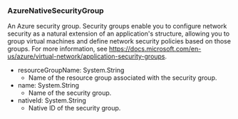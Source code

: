 ### AzureNativeSecurityGroup
An Azure security group. Security groups enable you to configure network security as a natural extension of an application's structure, allowing you to group virtual machines and define network security policies based on those groups. For more information, see https://docs.microsoft.com/en-us/azure/virtual-network/application-security-groups.

- resourceGroupName: System.String
  - Name of the resource group associated with the security group.
- name: System.String
  - Name of the security group.
- nativeId: System.String
  - Native ID of the security group.
